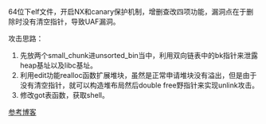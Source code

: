 64位下elf文件，开启NX和canary保护机制，增删查改四项功能，漏洞点在于删除时没有清空指针，导致UAF漏洞。

攻击思路：
1. 先放两个small_chunk进unsorted_bin当中，利用双向链表中的bk指针来泄露heap基址以及libc基址。
2. 利用edit功能realloc函数扩展堆块，虽然是正常申请堆块没有溢出，但是由于没有清空指针，就可以构造堆布局然后double free野指针来实现unlink攻击。
3. 修改got表函数，获取shell。

[参考博客](https://blog.csdn.net/weixin_45427676/article/details/105495608)
